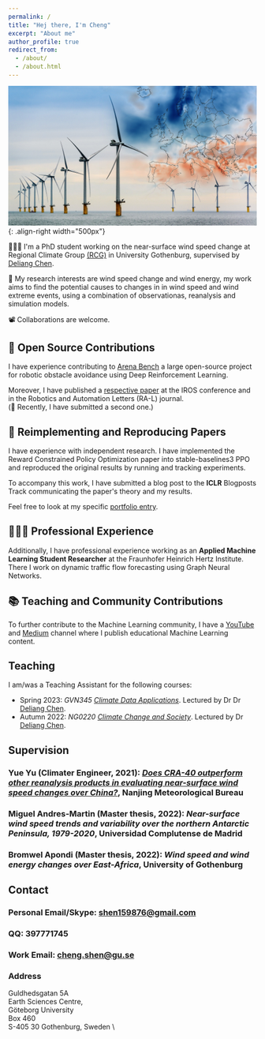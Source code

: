 ```yaml
---
permalink: /
title: "Hej there, I'm Cheng"
excerpt: "About me"
author_profile: true
redirect_from: 
  - /about/
  - /about.html
---
```


     


![Europe’s electricity generation from wind blown off course](/images/wind.jpg){: .align-right width="500px"}

👨🏻‍💻 I'm a PhD student working on the near-surface wind speed change at Regional Climate Group [(RCG)](http://rcg.gvc.gu.se/) in University Gothenburg, supervised by [Deliang Chen](http://rcg.gvc.gu.se/dc/).   




🔬 My research interests are wind speed change and wind energy, my work aims to find the potential causes to changes in in wind speed and wind extreme events, using a combination of observationas, reanalysis and simulation models.




📽️ Collaborations are welcome.

<p hidden> 
# Selected Experience


## 🤖 Open Source Contributions
I have experience contributing to [Arena Bench](https://github.com/Arena-Rosnav) a large open-source project for robotic obstacle avoidance using Deep Reinforcement Learning.

Moreover, I have published a [respective paper](https://sudo-boris.github.io/publication/2022-Arena-Bench) at the IROS conference and in the Robotics and Automation Letters (RA-L) journal. \
(🤫 Recently, I have submitted a second one.)

## 📜 Reimplementing and Reproducing Papers
I have experience with independent research. I have implemented the Reward Constrained Policy Optimization paper into stable-baselines3 PPO and reproduced the original results by running and tracking experiments.

To accompany this work, I have submitted a blog post to the **ICLR** Blogposts Track communicating the paper's theory and my results.

Feel free to look at my specific [portfolio entry](https://sudo-boris.github.io/portfolio/RCPPO/).

## 👨🏻‍🔬 Professional Experience
Additionally, I have professional experience working as an **Applied Machine Learning Student Researcher** at the Fraunhofer Heinrich Hertz Institute. \
There I work on dynamic traffic flow forecasting using Graph Neural Networks.

## 📚 Teaching and Community Contributions
To further contribute to the Machine Learning community, I have a [YouTube](https://www.youtube.com/@borismeinardus) and [Medium](https://medium.com/@boris.meinardus) channel where I publish educational Machine Learning content.
</p>


## Teaching
I am/was a Teaching Assistant for the following courses:
- Spring 2023: *GVN345 [Climate Data Applications](https://www.gu.se/en/study-gothenburg/climate-data-applications-gvn345)*. Lectured by Dr Dr [Deliang Chen](http://rcg.gvc.gu.se/dc/).   
- Autumn 2022: *NG0220 [Climate Change and Society](https://www.gu.se/en/study-gothenburg/climate-change-and-society-ng0220)*. Lectured by Dr [Deliang Chen](http://rcg.gvc.gu.se/dc/).

## Supervision
### Yue Yu (Climater Engineer, 2021): *[Does CRA-40 outperform other reanalysis products in evaluating near-surface wind speed changes over China?](https://www.sciencedirect.com/science/article/pii/S0169809521005044)*, Nanjing Meteorological Bureau
### Miguel Andres-Martin (Master thesis, 2022): *Near-surface wind speed trends and variability over the northern Antarctic Peninsula, 1979-2020*, Universidad Complutense de Madrid
### Bromwel Apondi (Master thesis, 2022): *Wind speed and wind energy changes over East-Africa*, University of Gothenburg


## Contact
### Personal Email/Skype: shen159876@gmail.com
### QQ: 397771745
### Work Email: cheng.shen@gu.se

### Address
Guldhedsgatan 5A \
Earth Sciences Centre, \
Göteborg University \
Box 460 \
S-405 30 Gothenburg, Sweden \